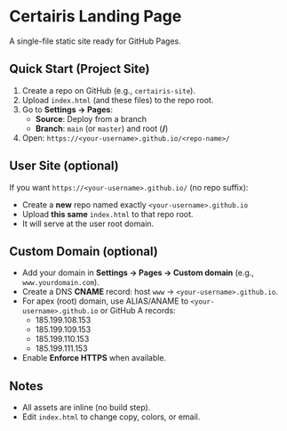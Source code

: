 # Certairis Landing Page

A single-file static site ready for GitHub Pages.

## Quick Start (Project Site)

1. Create a repo on GitHub (e.g., `certairis-site`).
2. Upload `index.html` (and these files) to the repo root.
3. Go to **Settings → Pages**:
   - **Source**: Deploy from a branch
   - **Branch**: `main` (or `master`) and root (**/**)
4. Open: `https://<your-username>.github.io/<repo-name>/`

## User Site (optional)

If you want `https://<your-username>.github.io/` (no repo suffix):
- Create a **new** repo named exactly `<your-username>.github.io`
- Upload **this same** `index.html` to that repo root.
- It will serve at the user root domain.

## Custom Domain (optional)

- Add your domain in **Settings → Pages → Custom domain** (e.g., `www.yourdomain.com`).
- Create a DNS **CNAME** record: host `www` → `<your-username>.github.io`.
- For apex (root) domain, use ALIAS/ANAME to `<your-username>.github.io` or GitHub A records:
  - 185.199.108.153
  - 185.199.109.153
  - 185.199.110.153
  - 185.199.111.153
- Enable **Enforce HTTPS** when available.

## Notes

- All assets are inline (no build step).
- Edit `index.html` to change copy, colors, or email.
